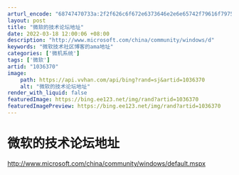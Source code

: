 ```yaml
---
arturl_encode: "68747470733a:2f2f626c6f672e6373646e2e6e65742f79616f7975616e3732:352f61727469636c652f64657461696c732f31303336333730"
layout: post
title: "微软的技术论坛地址"
date: 2022-03-18 12:00:06 +08:00
description: "http://www.microsoft.com/china/community/windows/d"
keywords: "微软技术社区博客的ama地址"
categories: ['微机系统']
tags: ['微软']
artid: "1036370"
image:
    path: https://api.vvhan.com/api/bing?rand=sj&artid=1036370
    alt: "微软的技术论坛地址"
render_with_liquid: false
featuredImage: https://bing.ee123.net/img/rand?artid=1036370
featuredImagePreview: https://bing.ee123.net/img/rand?artid=1036370
---
```


# 微软的技术论坛地址

<http://www.microsoft.com/china/community/windows/default.mspx>